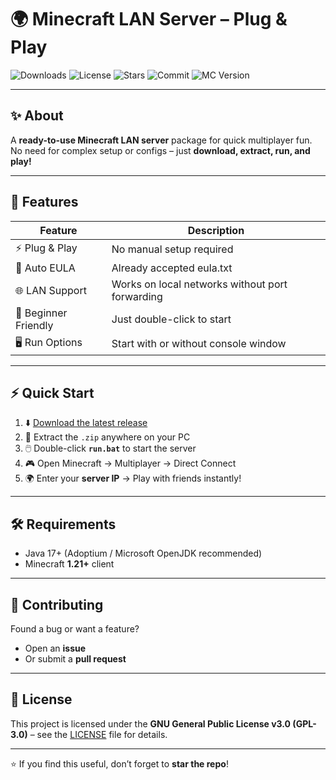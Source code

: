 # 🌍 Minecraft LAN Server – Plug & Play

![Downloads](https://img.shields.io/github/downloads/Eterxnerl/Minecraft-LAN-Server/total?color=green&style=for-the-badge)
![License](https://img.shields.io/github/license/Eterxnerl/Minecraft-LAN-Server?style=for-the-badge)
![Stars](https://img.shields.io/github/stars/Eterxnerl/Minecraft-LAN-Server?style=for-the-badge)
![Commit](https://img.shields.io/github/last-commit/Eterxnerl/Minecraft-LAN-Server?style=for-the-badge)
![MC Version](https://img.shields.io/badge/Minecraft-1.21+-blue?style=for-the-badge)

---

## ✨ About
A **ready-to-use Minecraft LAN server** package for quick multiplayer fun.  
No need for complex setup or configs – just **download, extract, run, and play!**

---

## 🚀 Features
| Feature | Description |
|---------|-------------|
| ⚡ Plug & Play | No manual setup required |
| 📜 Auto EULA | Already accepted eula.txt |
| 🌐 LAN Support | Works on local networks without port forwarding |
| 🎯 Beginner Friendly | Just double-click to start |
| 🖥️ Run Options | Start with or without console window |

---

## ⚡ Quick Start
1. ⬇️ [Download the latest release](https://github.com/Eterxnerl/Minecraft-LAN-Server/releases/latest)  
2. 📂 Extract the `.zip` anywhere on your PC  
3. 🖱️ Double-click **`run.bat`** to start the server  
4. 🎮 Open Minecraft → Multiplayer → Direct Connect  
5. 🌍 Enter your **server IP** → Play with friends instantly!  

---


## 🛠️ Requirements
- Java 17+ (Adoptium / Microsoft OpenJDK recommended)  
- Minecraft **1.21+** client  

---

## 🤝 Contributing
Found a bug or want a feature?  
- Open an **issue**  
- Or submit a **pull request**  

---

## 📜 License
This project is licensed under the **GNU General Public License v3.0 (GPL-3.0)** – see the [LICENSE](LICENSE) file for details.  

---

⭐ If you find this useful, don’t forget to **star the repo**!  

